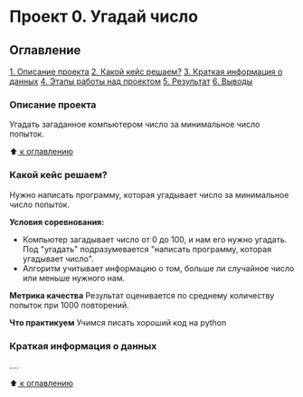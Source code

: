 # Проект 0. Угадай число

## Оглавление
[1. Описание проекта](___)
[2. Какой кейс решаем?](____)
[3. Краткая информация о данных](____)
[4. Этапы работы над проектом](_____)
[5. Результат](_____)
[6. Выводы](_____)

### Описание проекта
Угадать загаданное компьютером число за минимальное число попыток.

:arrow_up:[ к оглавлению](______)


### Какой кейс решаем?
Нужно написать программу, которая угадывает число за минимальное число попыток.

**Условия соревнования:**
- Компьютер загадывает число от 0 до 100, и нам его нужно угадать. Под "угадать" подразумевается "написать программу, которая угадывает число".
- Алгоритм учитывает информацию о том, больше ли случайное число или меньше нужного нам.

**Метрика качества**
Результат оценивается по среднему количеству попыток при 1000 повторений.

**Что практикуем**
Учимся писать хороший код на python


### Краткая информация о данных
....

:arrow_up:[ к оглавлению](_____)